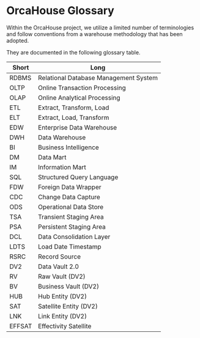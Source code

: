 # OrcaHouse Glossary

Within the OrcaHouse project, we utilize a limited number of terminologies and follow conventions from a warehouse methodology that has been adopted.

They are documented in the following glossary table.

| Short     | Long                                  |
|-----------|---------------------------------------|
| RDBMS     | Relational Database Management System |
| OLTP      | Online Transaction Processing         |
| OLAP      | Online Analytical Processing          |
| ETL       | Extract, Transform, Load              |
| ELT       | Extract, Load, Transform              |
| EDW       | Enterprise Data Warehouse             |
| DWH       | Data Warehouse                        |
| BI        | Business Intelligence                 |
| DM        | Data Mart                             |
| IM        | Information Mart                      |
| SQL       | Structured Query Language             |
| FDW       | Foreign Data Wrapper                  |
| CDC       | Change Data Capture                   |
| ODS       | Operational Data Store                |
| TSA       | Transient Staging Area                |
| PSA       | Persistent Staging Area               |
| DCL       | Data Consolidation Layer              |
| LDTS      | Load Date Timestamp                   |
| RSRC      | Record Source                         |
| DV2       | Data Vault 2.0                        |
| RV        | Raw Vault  (DV2)                      |
| BV        | Business Vault  (DV2)                 |
| HUB       | Hub Entity (DV2)                      |
| SAT       | Satellite Entity (DV2)                |
| LNK       | Link Entity (DV2)                     |
| EFFSAT    | Effectivity Satellite                 |
